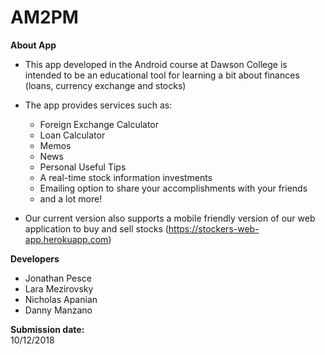 # AM2PM


<b>About App</b> </br>

* This app developed in the Android course at Dawson College is intended to be an educational tool for 
learning a bit about finances (loans, currency exchange and stocks)
* The app provides services such as:
  - Foreign Exchange Calculator <br/>
  - Loan Calculator <br/>
  - Memos <br/>
  - News  <br/>
  - Personal Useful Tips <br/>
  - A real-time stock information investments <br/>
  - Emailing option to share your accomplishments with your friends <br/>
  - and a lot more!

* Our current version also supports a mobile friendly version of our web application to buy and sell stocks (https://stockers-web-app.herokuapp.com)

<b> Developers </b>
 * Jonathan Pesce
 * Lara Mezirovsky
 * Nicholas Apanian
 * Danny Manzano
 

<b> Submission date:</b> <br/>
10/12/2018 <br/>
 